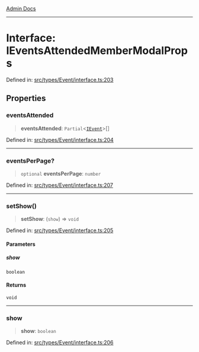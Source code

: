 [Admin Docs](/)

---

# Interface: IEventsAttendedMemberModalProps

Defined in: [src/types/Event/interface.ts:203](https://github.com/PalisadoesFoundation/talawa-admin/blob/main/src/types/Event/interface.ts#L203)

## Properties

### eventsAttended

> **eventsAttended**: `Partial`\<[`IEvent`](IEvent.md)\>[]

Defined in: [src/types/Event/interface.ts:204](https://github.com/PalisadoesFoundation/talawa-admin/blob/main/src/types/Event/interface.ts#L204)

---

### eventsPerPage?

> `optional` **eventsPerPage**: `number`

Defined in: [src/types/Event/interface.ts:207](https://github.com/PalisadoesFoundation/talawa-admin/blob/main/src/types/Event/interface.ts#L207)

---

### setShow()

> **setShow**: (`show`) => `void`

Defined in: [src/types/Event/interface.ts:205](https://github.com/PalisadoesFoundation/talawa-admin/blob/main/src/types/Event/interface.ts#L205)

#### Parameters

##### show

`boolean`

#### Returns

`void`

---

### show

> **show**: `boolean`

Defined in: [src/types/Event/interface.ts:206](https://github.com/PalisadoesFoundation/talawa-admin/blob/main/src/types/Event/interface.ts#L206)
